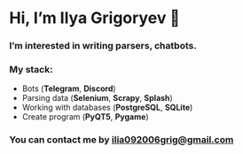 # Hi, I’m Ilya Grigoryev 👋
### I’m interested in writing parsers, chatbots.
### My stack: 
- Bots (**Telegram**, **Discord**)
- Parsing data (**Selenium**, **Scrapy**, **Splash**)
- Working with databases (**PostgreSQL**, **SQLite**)
- Create program (**PyQT5**, **Pygame**)
### You can contact me by ilia092006grig@gmail.com
